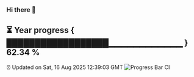 ### Hi there 👋
⏳ Year progress { ██████████████████▁▁▁▁▁▁▁▁▁▁▁▁ } 62.34 %
---
⏰ Updated on Sat, 16 Aug 2025 12:39:03 GMT
![Progress Bar CI](https://github.com/liununu/liununu/workflows/Progress%20Bar%20CI/badge.svg)
